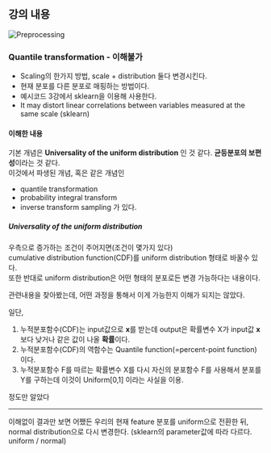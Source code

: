 ## 강의 내용

![Preprocessing](https://user-images.githubusercontent.com/28282381/114577454-f7c81d00-9cb6-11eb-96de-fe7dde5be0d0.png)


### Quantile transformation - 이해불가

* Scaling의 한가지 방법, scale + distribution 둘다 변경시킨다.
* 현재 분포를 다른 분포로 매핑하는 방법이다.  
* 예시코드 3강에서 sklearn을 이용해 사용한다.
* It may distort linear correlations between variables measured at the same scale (sklearn)

#### 이해한 내용
기본 개념은 **Universality of the uniform distribution** 인 것 같다. **균등분포의 보편성**이라는 것 같다.   
이것에서 파생된 개념, 혹은 같은 개념인
* quantile transformation
* probability integral transform
* inverse transform sampling
가 있다.  

##### Universality of the uniform distribution
우측으로 증가하는 조건이 주어지면(조건이 몇가지 있다)   
cumulative distribution function(CDF)를 uniform distribution 형태로 바꿀수 있다.      
또한 반대로 uniform distribution은 어떤 형태의 분포로든 변경 가능하다는 내용이다.   

관련내용을 찾아봤는데, 어떤 과정을 통해서 이게 가능한지 이해가 되지는 않았다.

일단, 

1. 누적분포함수(CDF)는 input값으로 **x**를 받는데 output은 확률변수 X가 input값 **x**보다 낮거나 같은 값이 나올 **확률**이다.
2. 누적분포함수(CDF)의 역함수는 Quantile function(=percent-point function)이다.
3. 누적분포함수 F를 따르는 확률변수 X를 다시 자신의 분포함수 F를 사용해서 분포를 Y를 구하는데 이것이 Uniform[0,1] 이라는 사실을 이용.
  
정도만 알았다

------
이해없이 결과만 보면 어쨌든 우리의 현재 feature 분포를 uniform으로 전환한 뒤,  
normal distribution으로 다시 변경한다. (sklearn의 parameter값에 따라 다르다. uniform / normal)
